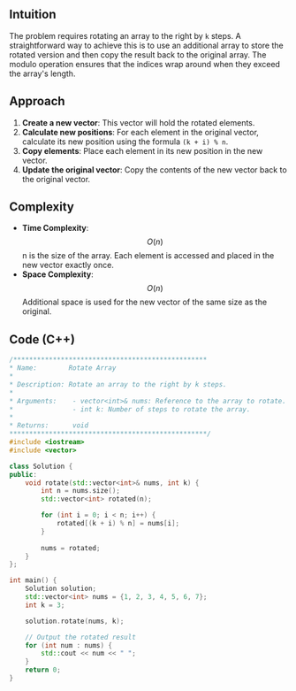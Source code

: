## Intuition
The problem requires rotating an array to the right by `k` steps. A straightforward way to achieve this is to use an additional array to store the rotated version and then copy the result back to the original array. The modulo operation ensures that the indices wrap around when they exceed the array's length.

## Approach
1. **Create a new vector**: This vector will hold the rotated elements.
2. **Calculate new positions**: For each element in the original vector, calculate its new position using the formula `(k + i) % n`.
3. **Copy elements**: Place each element in its new position in the new vector.
4. **Update the original vector**: Copy the contents of the new vector back to the original vector.

## Complexity
- **Time Complexity**: $$O(n)$$
    n is the size of the array. Each element is accessed and placed in the new vector exactly once.
- **Space Complexity**: $$O(n)$$
    Additional space is used for the new vector of the same size as the original.

## Code (C++)
```cpp
/*************************************************
* Name:        Rotate Array
*
* Description: Rotate an array to the right by k steps.
*
* Arguments:    - vector<int>& nums: Reference to the array to rotate.
*               - int k: Number of steps to rotate the array.
*
* Returns:      void
**************************************************/
#include <iostream>
#include <vector>

class Solution {
public:
    void rotate(std::vector<int>& nums, int k) {
        int n = nums.size();
        std::vector<int> rotated(n);

        for (int i = 0; i < n; i++) {
            rotated[(k + i) % n] = nums[i];
        }
        
        nums = rotated;
    }
};

int main() {
    Solution solution;
    std::vector<int> nums = {1, 2, 3, 4, 5, 6, 7};
    int k = 3;

    solution.rotate(nums, k);

    // Output the rotated result
    for (int num : nums) {
        std::cout << num << " ";
    }
    return 0;
}
